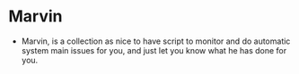 Marvin
=====================================

* Marvin, is a collection as nice to have script to monitor and do automatic system main issues for you, and just let you know what he has done for you. 


